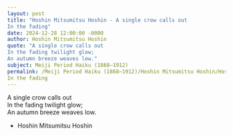 ```yaml
---
layout: post
title: "Hoshin Mitsumitsu Hoshin - A single crow calls out  
In the fading"
date: 2024-12-28 12:00:00 -0000
author: Hoshin Mitsumitsu Hoshin
quote: "A single crow calls out  
In the fading twilight glow;  
An autumn breeze weaves low."
subject: Meiji Period Haiku (1868–1912)
permalink: /Meiji Period Haiku (1868–1912)/Hoshin Mitsumitsu Hoshin/Hoshin Mitsumitsu Hoshin - A single crow calls out  
In the fading
---
```


A single crow calls out  
In the fading twilight glow;  
An autumn breeze weaves low.

- Hoshin Mitsumitsu Hoshin
